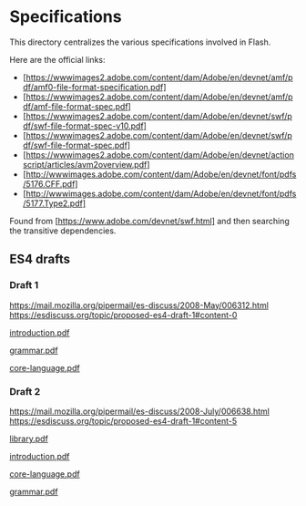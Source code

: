 # Specifications

This directory centralizes the various specifications involved in Flash.

Here are the official links:

- [https://wwwimages2.adobe.com/content/dam/Adobe/en/devnet/amf/pdf/amf0-file-format-specification.pdf]
- [https://wwwimages2.adobe.com/content/dam/Adobe/en/devnet/amf/pdf/amf-file-format-spec.pdf]
- [https://wwwimages2.adobe.com/content/dam/Adobe/en/devnet/swf/pdf/swf-file-format-spec-v10.pdf]
- [https://wwwimages2.adobe.com/content/dam/Adobe/en/devnet/swf/pdf/swf-file-format-spec.pdf]
- [https://wwwimages2.adobe.com/content/dam/Adobe/en/devnet/actionscript/articles/avm2overview.pdf]
- [http://wwwimages.adobe.com/content/dam/Adobe/en/devnet/font/pdfs/5176.CFF.pdf]
- [http://wwwimages.adobe.com/content/dam/Adobe/en/devnet/font/pdfs/5177.Type2.pdf]

Found from [https://www.adobe.com/devnet/swf.html] and then searching the transitive dependencies.

## ES4 drafts

### Draft 1

https://mail.mozilla.org/pipermail/es-discuss/2008-May/006312.html
https://esdiscuss.org/topic/proposed-es4-draft-1#content-0

[introduction.pdf](http://mail.mozilla.org/pipermail/es-discuss/attachments/20080517/820da038/attachment-0006.obj)

[grammar.pdf](http://mail.mozilla.org/pipermail/es-discuss/attachments/20080517/820da038/attachment-0007.obj)

[core-language.pdf](http://mail.mozilla.org/pipermail/es-discuss/attachments/20080517/820da038/attachment-0008.obj)


### Draft 2

https://mail.mozilla.org/pipermail/es-discuss/2008-July/006638.html
https://esdiscuss.org/topic/proposed-es4-draft-1#content-5

[library.pdf](http://mail.mozilla.org/pipermail/es-discuss/attachments/20080711/5934084a/attachment-0008.obj)

[introduction.pdf](http://mail.mozilla.org/pipermail/es-discuss/attachments/20080711/5934084a/attachment-0009.obj)

[core-language.pdf](http://mail.mozilla.org/pipermail/es-discuss/attachments/20080711/5934084a/attachment-0010.obj)

[grammar.pdf](http://mail.mozilla.org/pipermail/es-discuss/attachments/20080711/5934084a/attachment-0011.obj)
